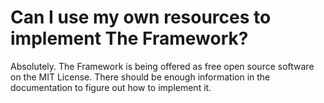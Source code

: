 # Can I use my own resources to implement The Framework?

Absolutely. The Framework is being offered as free open source software on the MIT License. There should be enough information in the documentation to figure out how to implement it.

